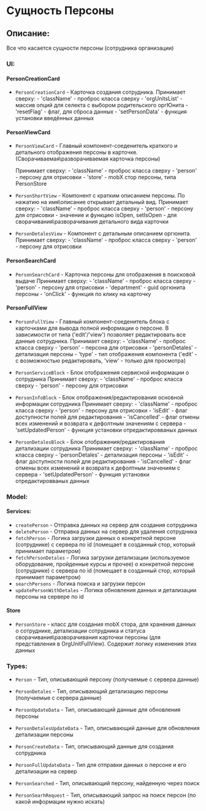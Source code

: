 # Сущность Персоны

## Описание:
Все что касается сущности персоны (сотрудника организации)

### UI:

#### PersonCreationCard

- `PersonCreationCard` - Карточка создания сотрудника.
    Принимает сверху:
        - 'className' - проброс класса сверху
        - 'orgUnitsList' - массив опций для селекта с выбором родительского оргЮнита
        - 'resetFlag' - флаг, для сброса данных
        - 'setPersonData' - функция установки введённых данных

#### PersonViewCard 

- `PersonViewCard` - Главный компонент-соеденитель краткого и детального отображения персоны в карточке. (Сворачиваемая\разворачиваемая карточка персоны)

    Принимает сверху:
        - 'className' - проброс класса сверху
        - 'person' - персону для отрисовки
        - 'store' - mobX стор персоны, типа PersonStore

- `PersonShortView` - Компонент с кратким описанием персоны. По нажатию на имя\описание открывает детальный вид.
        Принимает сверху:
            - 'className' - проброс класса сверху
            - 'person' - персону для отрисовки
            - значение и функцию isOpen, setIsOpen - для сворачивания\разворачивания 
            детального вида карточки

- `PersonDetalesView` - Компонент с детальным описанием оргюнита.
        Принимает сверху:
            - 'className' - проброс класса сверху
            - 'person' - персону для отрисовки

#### PersonSearchCard 

- `PersonSearchCard` - Карточка персоны для отображения в поисковой выдаче
    Принимает сверху:
        - 'className' - проброс класса сверху
        - 'person' - персону для отрисовки
        - 'department' - guid оргюнита персоны
        - 'onClick' - функция по клику на карточку

#### PersonFullView

- `PersonFullView` - Главный компонент-соеденитель блока с карточками для вывода полной информации о персоне. В зависимости от типа ('edit'/'view') позволяет редактировать все данные сотрудника.
    Принимает сверху:
        - 'className' - проброс класса сверху
        - 'person' - персона для отрисовки
        - 'personDetales' - детализация персоны
        - 'type' - тип отображения компонента ('edit' - с возможностью редактировать, 'view' - только для просмотра)

- `PersonServiceBlock` - Блок отображения сервисной информации о сотрудника
    Принимает сверху:
        - 'className' - проброс класса сверху
        - 'person' - персону для отрисовки

- `PersonInfoBlock` - Блок отображения/редактирования основной информации сотрудника
    Принимает сверху:
        - 'className' - проброс класса сверху
        - 'person' - персону для отрисовки
        - 'isEdit' - флаг доступности полей для редактирования
        - 'isCancelled' - флаг отмены всех изменений и возврата к дефолтным значениям с сервера
        - 'setUpdatedPerson' - функция установки отредактировваных данных

- `PersonDetalesBlock` - Блок отображения/редактирования детализации сотрудника
    Принимает сверху:
        - 'className' - проброс класса сверху
        - 'personDetales' - детализация персоны
        - 'isEdit' - флаг доступности полей для редактирования
        - 'isCancelled' - флаг отмены всех изменений и возврата к дефолтным значениям с сервера
        - 'setUpdatedPerson' - функция установки отредактировваных данных


### Model:

#### Services:
- `createPerson` - Отправка данных на сервер для создания сотрудника
- `deletePerson` - Отправка данных на сервер для удаления сотрудника
- `fetchPerson` - Логика загрузки данных о конкретной персоне (сотруднике) с сервера по id (помещает в созданный стор, который принимает параметром)
- `fetchPersonDetales` - Логика загрузки детализации (используемое оборудование, пройденные курсы и прочее) о конкретной персоне (сотруднике) с сервера по id (помещает в созданный стор, который принимает параметром)
- `searchPersons` - Логика поиска и загрузки персон 
- `updatePersonWithDetales` - Логика обновления данных и детализации персоны на сервере по id

#### Store

- `PersonStore` - класс для создания mobX стора, для хранения данных о сотруднике, детализации сотрудника и статуса сворачивания\разворачивания карточки персоны (для представления в OrgUnitFullView). Содержит логику изменения этих данных

### Types:

- `Person` - Тип, описывающий персону (получаемые с сервера данные)

- `PersonDetales` - Тип, описывающий детализацию персоны (получаемые с сервера данные)

- `PersonUpdateData` - Тип, описывающий данные для обновления персоны

- `PersonDetalesUpdateData` - Тип, описывающий данные для обновления детализации персоны

- `PersonCreateData` - Тип, описывающий данные для создания сотрудника

- `PersonFullUpdateData` - Тип для отправки данных о персоне и его детализации на сервер

- `PersonSearched` - Тип, описывающий персону, найденную через поиск

- `PersonSearhRequest` - Тип, описывающий запрос на поиск персон (по какой информации нужно искать)
